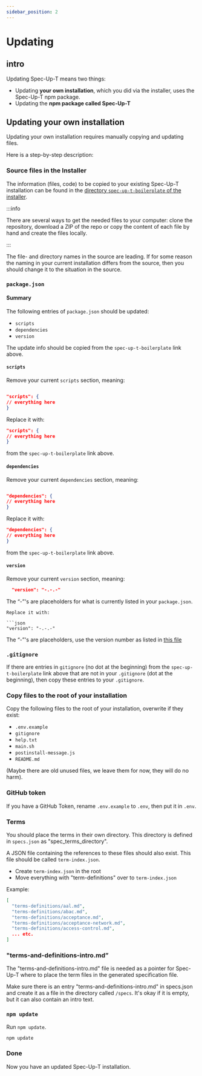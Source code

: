 ```yaml
---
sidebar_position: 2
---
```


# Updating

## intro

Updating Spec-Up-T means two things:

- Updating **your own installation**, which you did via the installer, uses the Spec-Up-T npm package.
- Updating the **npm package called Spec-Up-T**


## Updating your own installation

Updating your own installation requires manually copying and updating files.

Here is a step-by-step description:

### Source files in the Installer

The information (files, code) to be copied to your existing Spec-Up-T installation can be found in the [directory `spec-up-t-boilerplate` of the installer](https://github.com/blockchainbird/spec-up-t-starter-pack/tree/main/spec-up-t-boilerplate).

:::info

There are several ways to get the needed files to your computer: clone the repository, download a ZIP of the repo or copy the content of each file by hand and create the files locally.

:::

The file- and directory names in the source are leading. If for some reason the naming in your current installation differs from the source, then you should change it to the situation in the source.

### `package.json`

#### Summary

The following entries of `package.json` should be updated:

- `scripts`
- `dependencies`
- `version`

The update info should be copied from the `spec-up-t-boilerplate` link above.

#### `scripts`

Remove your current `scripts` section, meaning:

```json

"scripts": {
// everything here
}

```
Replace it with:

```json
"scripts": {
// everything here
}
```

from the `spec-up-t-boilerplate` link above.


#### `dependencies`

Remove your current `dependencies` section, meaning:

```json

"dependencies": {
// everything here
}

```
Replace it with:

```json
"dependencies": {
// everything here
}
```

from the `spec-up-t-boilerplate` link above.


#### `version`

Remove your current `version` section, meaning:

```json  
  "version": "-.-.-"
```  

The “-”'s are placeholders for what is currently listed in your `package.json`.

```
Replace it with:

```json
"version": "-.-.-"
```

The “-”'s are placeholders, use the version number as listed in [this file](https://github.com/trustoverip/spec-up-t-starter-pack/blob/main/spec-up-t-boilerplate/package.json#L3)


### `.gitignore`

If there are entries in `gitignore` (no dot at the beginning) from the `spec-up-t-boilerplate` link above that are not in your `.gitignore` (dot at the beginning), then copy these entries to your `.gitignore`.





### Copy files to the root of your installation

Copy the following files to the root of your installation, overwrite if they exist:

- `.env.example`
- `gitignore`
- `help.txt`
- `main.sh`
- `postinstall-message.js`
- `README.md`

(Maybe there are old unused files, we leave them for now, they will do no harm).

  
### GitHub token

If you have a GitHub Token, rename `.env.example` to `.env`, then put it in `.env`.

### Terms

You should place the terms in their own directory. This directory is defined in `specs.json` as "spec_terms_directory".

A JSON file containing the references to these files should also exist. This file should be called `term-index.json`.

- Create `term-index.json` in the root
- Move everything with "term-definitions" over to `term-index.json`

Example:

```json
[
  "terms-definitions/aal.md",
  "terms-definitions/abac.md",
  "terms-definitions/acceptance.md",
  "terms-definitions/acceptance-network.md",
  "terms-definitions/access-control.md",
  ... etc.
]
```

### "terms-and-definitions-intro.md”

The "terms-and-definitions-intro.md" file is needed as a pointer for Spec-Up-T where to place the term files in the generated specification file.

Make sure there is an entry "terms-and-definitions-intro.md" in specs.json and create it as a file in the directory called `/specs`. It's okay if it is empty, but it can also contain an intro text. 

### `npm update`

Run `npm update`.

```bash
npm update
```

### Done

Now you have an updated Spec-Up-T installation.
